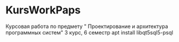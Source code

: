 # KursWorkPaps
Курсовая работа по предмету " Проектирование и архитектура программных систем" 3 курс, 6 семестр
apt install libqt5sql5-psql
